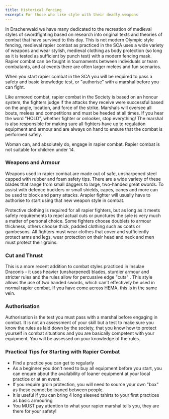 ```yaml
---
title: Historical fencing
excerpt: For those who like style with their deadly weapons
---
```

In Drachenwald we have many dedicated to the recreation of medieval styles of swordfighting based on research into original texts and theories of combat that have survived to this day. This is not modern Olympic style fencing, medieval rapier combat as practiced in the SCA uses a wide variety of weapons and wear stylish, medieval clothing as body protection (so long as it is tested as sufficient by punch test) with a modern fencing mask.  Rapier combat can be fought in  tournaments between individuals or team combatants, and at events there are often  larger melees and fun scenarios.

When you start rapier combat in the SCA you will be required to pass a safety and basic knowledge test, or &quot;authorise&quot; with a marshal before you can fight.

Like armored combat, rapier combat in the Society is based on an honour system, the fighters judge if the attacks they receive were successful based on the angle, location, and force of the strike. Marshals will oversee all bouts, melees and competitions and must be heeded at all times. If you hear the word &quot;HOLD&quot;, whether fighter or onlooker, stop everything! The marshal is also responsible for making sure all fighters have up to regulation equipment and armour and  are always on hand to ensure that the combat is performed safely.

Woman can, and absolutely do, engage in rapier combat. Rapier combat is not suitable for children under 14. 

### Weapons and Armour

Weapons used in rapier combat are made out of safe, unsharpened steel capped with rubber and foam safety tips. There are a wide variety of these blades that range from small daggers to large, two-handed great swords. To assist with defence  bucklers or small shields, capes, canes and more can be used to block and parry attacks. Arapier fighter will usually have to authorise to start using that new weapon style in combat.

Protective clothing is required for all rapier fighters, but as long as it meets safety requirements to repel actual cuts or punctures the syle is very much a matter of personal choice. Some fighters choose doublets to armour thickness, others choose thick, padded clothing such as coats or gambesons.  All fighters must wear clothes that cover and sufficiently protect arms and legs,  wear protection on their head and neck and men must protect their groins. 

### Cut and Thrust

This is a more recent addition to combat styles practiced in Insulae Draconis - it uses heavier (unsharpened) blades, sturdier armour and stricter rules and the rules allow for percussive edge &quot;cuts&quot; . This style allows the use of two handed swords, which can't effectively be used  in normal rapier combat. If you have come across HEMA, this is in the same vein. 

### Authorisation

Authorisation is the test you must pass with a marshal before engaging in combat. It is not an assessment of your skill but a test to make sure you know the rules as laid down by the society, that you know how to protect yourself in combat situations and you are basically competent with your equipment. You will be assessed on your knowledge of the rules.

### Practical Tips for Starting with Rapier Combat 

- Find a practice you can get to regularly
- As a beginner you don't need to buy all equipment before you start, you can enqure about the availability of loaner equipment at your local practice or at an event. 
- If you require groin protection, you will need to source your own &quot;box&quot; as these cannot be loaned between people. 
- It is useful if you can bring 4 long sleeved tshirts to your first practices as basic armouring 
- You MUST pay attention to what your rapier marshal tells you, they are there for your safety! 

 